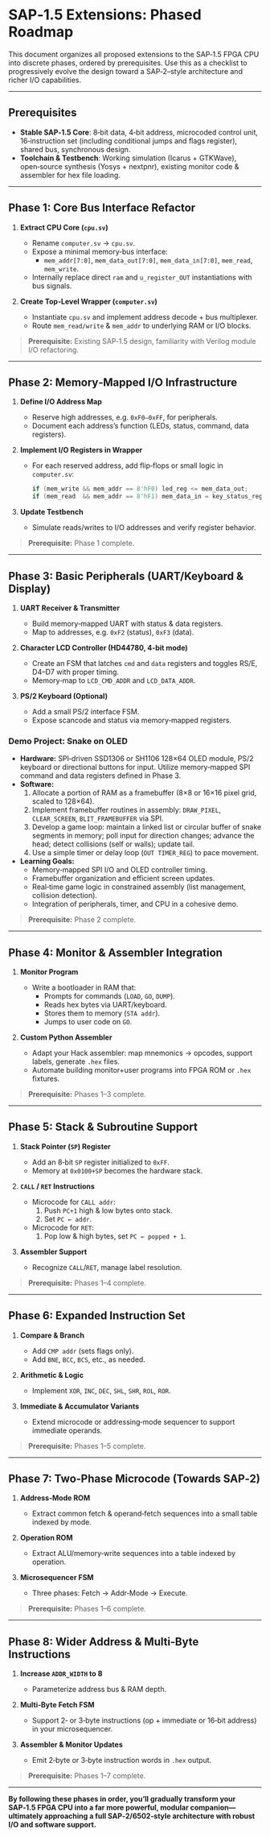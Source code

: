# SAP‑1.5 Extensions: Phased Roadmap

This document organizes all proposed extensions to the SAP‑1.5 FPGA CPU into discrete phases, ordered by prerequisites. Use this as a checklist to progressively evolve the design toward a SAP‑2–style architecture and richer I/O capabilities.

---

## Prerequisites

- **Stable SAP‑1.5 Core**: 8‑bit data, 4‑bit address, microcoded control unit, 16‑instruction set (including conditional jumps and flags register), shared bus, synchronous design.  
- **Toolchain & Testbench**: Working simulation (Icarus + GTKWave), open‑source synthesis (Yosys + nextpnr), existing monitor code & assembler for hex file loading.

---

## Phase 1: Core Bus Interface Refactor

1. **Extract CPU Core (`cpu.sv`)**  
   - Rename `computer.sv` → `cpu.sv`.  
   - Expose a minimal memory‑bus interface:  
     - `mem_addr[7:0]`, `mem_data_out[7:0]`, `mem_data_in[7:0]`, `mem_read`, `mem_write`.  
   - Internally replace direct `ram` and `u_register_OUT` instantiations with bus signals.

2. **Create Top‑Level Wrapper (`computer.sv`)**  
   - Instantiate `cpu.sv` and implement address decode + bus multiplexer.  
   - Route `mem_read/write` & `mem_addr` to underlying RAM or I/O blocks.

> **Prerequisite:** Existing SAP‑1.5 design, familiarity with Verilog module I/O refactoring.

---

## Phase 2: Memory‑Mapped I/O Infrastructure

1. **Define I/O Address Map**  
   - Reserve high addresses, e.g. `0xF0–0xFF`, for peripherals.  
   - Document each address’s function (LEDs, status, command, data registers).

2. **Implement I/O Registers in Wrapper**  
   - For each reserved address, add flip‑flops or small logic in `computer.sv`:  
     ```verilog
     if (mem_write && mem_addr == 8'hF0) led_reg <= mem_data_out;
     if (mem_read  && mem_addr == 8'hF1) mem_data_in = key_status_reg;
     ```
3. **Update Testbench**  
   - Simulate reads/writes to I/O addresses and verify register behavior.

> **Prerequisite:** Phase 1 complete.

---

## Phase 3: Basic Peripherals (UART/Keyboard & Display)

1. **UART Receiver & Transmitter**  
   - Build memory‑mapped UART with status & data registers.  
   - Map to addresses, e.g. `0xF2` (status), `0xF3` (data).

2. **Character LCD Controller (HD44780, 4‑bit mode)**  
   - Create an FSM that latches `cmd` and `data` registers and toggles RS/E, D4–D7 with proper timing.  
   - Memory‑map to `LCD_CMD_ADDR` and `LCD_DATA_ADDR`.

3. **PS/2 Keyboard (Optional)**  
   - Add a small PS/2 interface FSM.  
   - Expose scancode and status via memory‑mapped registers.

### Demo Project: Snake on OLED

- **Hardware:** SPI‑driven SSD1306 or SH1106 128×64 OLED module, PS/2 keyboard or directional buttons for input. Utilize memory‑mapped SPI command and data registers defined in Phase 3.  
- **Software:**  
  1. Allocate a portion of RAM as a framebuffer (8×8 or 16×16 pixel grid, scaled to 128×64).  
  2. Implement framebuffer routines in assembly: `DRAW_PIXEL`, `CLEAR_SCREEN`, `BLIT_FRAMEBUFFER` via SPI.  
  3. Develop a game loop: maintain a linked list or circular buffer of snake segments in memory; poll input for direction changes; advance the head; detect collisions (self or walls); update tail.  
  4. Use a simple timer or delay loop (`OUT TIMER_REG`) to pace movement.  
- **Learning Goals:**  
  - Memory‑mapped SPI I/O and OLED controller timing.  
  - Framebuffer organization and efficient screen updates.  
  - Real‑time game logic in constrained assembly (list management, collision detection).  
  - Integration of peripherals, timer, and CPU in a cohesive demo.

> **Prerequisite:** Phase 2 complete.

---

## Phase 4: Monitor & Assembler Integration

1. **Monitor Program**  
   - Write a bootloader in RAM that:  
     - Prompts for commands (`LOAD`, `GO`, `DUMP`).  
     - Reads hex bytes via UART/keyboard.  
     - Stores them to memory (`STA addr`).  
     - Jumps to user code on `GO`.

2. **Custom Python Assembler**  
   - Adapt your Hack assembler: map mnemonics → opcodes, support labels, generate `.hex` files.  
   - Automate building monitor+user programs into FPGA ROM or `.hex` fixtures.

> **Prerequisite:** Phases 1–3 complete.

---

## Phase 5: Stack & Subroutine Support

1. **Stack Pointer (`SP`) Register**  
   - Add an 8‑bit `SP` register initialized to `0xFF`.  
   - Memory at `0x0100+SP` becomes the hardware stack.

2. **`CALL` / `RET` Instructions**  
   - Microcode for `CALL addr`:  
     1. Push `PC+1` high & low bytes onto stack.  
     2. Set `PC ← addr`.  
   - Microcode for `RET`:  
     1. Pop low & high bytes, set `PC ← popped + 1`.

3. **Assembler Support**  
   - Recognize `CALL`/`RET`, manage label resolution.

> **Prerequisite:** Phases 1–4 complete.

---

## Phase 6: Expanded Instruction Set

1. **Compare & Branch**  
   - Add `CMP addr` (sets flags only).  
   - Add `BNE`, `BCC`, `BCS`, etc., as needed.

2. **Arithmetic & Logic**  
   - Implement `XOR`, `INC`, `DEC`, `SHL`, `SHR`, `ROL`, `ROR`.

3. **Immediate & Accumulator Variants**  
   - Extend microcode or addressing‑mode sequencer to support immediate operands.

> **Prerequisite:** Phases 1–5 complete.

---

## Phase 7: Two‑Phase Microcode (Towards SAP‑2)

1. **Address‑Mode ROM**  
   - Extract common fetch & operand‑fetch sequences into a small table indexed by mode.

2. **Operation ROM**  
   - Extract ALU/memory‑write sequences into a table indexed by operation.

3. **Microsequencer FSM**  
   - Three phases: Fetch → Addr‑Mode → Execute.

> **Prerequisite:** Phases 1–6 complete.

---

## Phase 8: Wider Address & Multi‑Byte Instructions

1. **Increase `ADDR_WIDTH` to 8**  
   - Parameterize address bus & RAM depth.

2. **Multi‑Byte Fetch FSM**  
   - Support 2‑ or 3‑byte instructions (op + immediate or 16‑bit address) in your microsequencer.

3. **Assembler & Monitor Updates**  
   - Emit 2‑byte or 3‑byte instruction words in `.hex` output.

> **Prerequisite:** Phases 1–7 complete.

---

**By following these phases in order, you’ll gradually transform your SAP‑1.5 FPGA CPU into a far more powerful, modular companion—ultimately approaching a full SAP‑2/6502‑style architecture with robust I/O and software support.**
